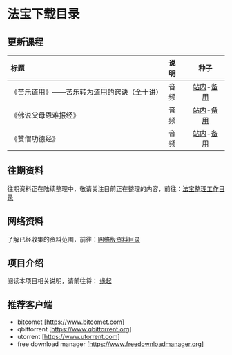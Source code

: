 # 法宝下载目录

## 更新课程

|标题|说明|种子|
:-|:-|:-:
|《苦乐道用》——苦乐转为道用的窍诀（全十讲）|音频| [站内](seeds/1-%E8%8B%A6%E4%B9%90%E9%81%93%E7%94%A8.torrent)-[备用](https://s3.ap-northeast-2.amazonaws.com/khenposodargye.public/seeds/1-%E8%8B%A6%E4%B9%90%E9%81%93%E7%94%A8.torrent)|
| 《佛说父母恩难报经》|音频|[站内]()-[备用](https://s3.ap-northeast-2.amazonaws.com/khenposodargye.public/seeds/2-%E4%BD%9B%E8%AF%B4%E7%88%B6%E6%AF%8D%E6%81%A9%E9%9A%BE%E6%8A%A5%E7%BB%8F.torrent)|
|《赞僧功德经》|音频|[站内]()-[备用](https://s3.ap-northeast-2.amazonaws.com/khenposodargye.public/seeds/3-%E8%B5%9E%E5%83%A7%E5%8A%9F%E5%BE%B7%E7%BB%8F.torrent)|

## 往期资料
往期资料正在陆续整理中，敬请关注目前正在整理的内容，前往：[法宝整理工作目录](backlog.md)

## 网络资料
了解已经收集的资料范围，前往：[网络版资料目录](netdisk.md)

## 项目介绍
阅读本项目相关说明，请前往将： [缘起](README.md)

## 推荐客户端
- bitcomet [https://www.bitcomet.com]
- qbittorrent [https://www.qbittorrent.org]
- utorrent [https://www.utorrent.com]
- free download manager [https://www.freedownloadmanager.org]
